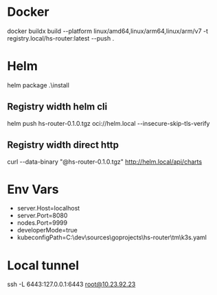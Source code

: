 # Docker
docker buildx build --platform linux/amd64,linux/arm64,linux/arm/v7 -t registry.local/hs-router:latest --push .

# Helm
helm package .\install

## Registry width helm cli
helm push hs-router-0.1.0.tgz  oci://helm.local --insecure-skip-tls-verify

## Registry width direct http
curl --data-binary "@hs-router-0.1.0.tgz" http://helm.local/api/charts

# Env Vars
- server.Host=localhost
- server.Port=8080
- nodes.Port=9999
- developerMode=true
- kubeconfigPath=C:\dev\sources\goprojects\hs-router\tm\k3s.yaml

# Local tunnel
ssh -L 6443:127.0.0.1:6443 root@10.23.92.23
 


 
 


